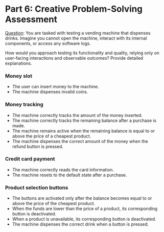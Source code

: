 # **Part 6: Creative Problem-Solving Assessment**

<ins>Question</ins>: You are tasked with testing a vending machine that dispenses drinks. Imagine you cannot open the machine, interact with its internal components, or access any software logs.

How would you approach testing its functionality and quality, relying only on user-facing interactions and observable outcomes? Provide detailed explanations.


### **Money slot**
- The user can insert money to the machine.
- The machine dispenses invalid coins.

### **Money tracking**
- The machine correctly tracks the amount of the money inserted.
- The machine correctly tracks the remaining balance after a purchase is made.
- The machine remains active when the remaining balance is equal to or above the price of a cheapest product.
- The machine dispenses the correct amount of the money when the refund button is pressed.

### **Credit card payment**
- The machine correctly reads the card information.
- The machine resets to the default state after a purchase.

### **Product selection buttons**
- The buttons are activated only after the balance becomes equal to or above the price of the cheapest product.
- When the funds are lower than the price of a product, its corresponding button is deactivated.
- When a product is unavailable, its corresponding button is deactivated.
- The machine dispenses the correct drink when a button is pressed.
